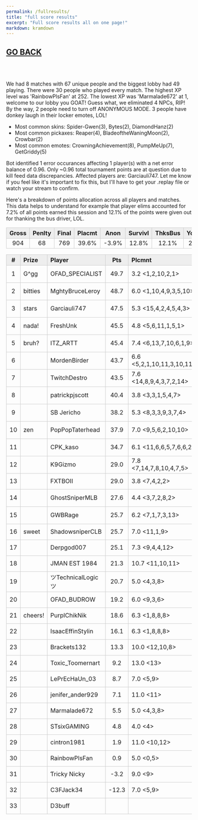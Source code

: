 ```yaml
---
permalink: /fullresults/
title: "full score results"
excerpt: "Full score results all on one page!"
markdown: kramdown
---
```

<meta http-equiv="refresh" content="30">

<script>
    var countUpdDate = new Date("Oct 25, 2022 19:12:08").getTime(); // Set the date we're counting down to
    var x = setInterval(function () {
        var timeNow = new Date().getTime(); // Get today's date and time
        var distance = timeNow - countUpdDate; // Find the distance between now and the count down date
        var days = Math.floor(distance / (1000 * 60 * 60 * 24));
        var hours = Math.floor((distance % (1000 * 60 * 60 * 24)) / (1000 * 60 * 60));
        var minutes = Math.floor((distance % (1000 * 60 * 60)) / (1000 * 60));
        var seconds = Math.floor((distance % (1000 * 60)) / 1000);
        var minutesString = minutes.toString();
        var secondsString = seconds.toString();
        if (minutesString.length < 2) {
            minutesString = "0" + minutesString;
        }
        if (secondsString.length < 2) {
            secondsString = "0" + secondsString;
        }
        document.getElementById("countUpTimer").innerHTML = minutesString + ":" + secondsString + " since updt"; // Display the result in the element with id="demo"
        // If the count down is finished, write some text
        if (distance < 0) {
            clearInterval(x);
            document.getElementById("countUpTimer").innerHTML = "EXPIRED";
        }
    }, 1000); // Update the count down every 1000 milliseconds
</script>


<style>
      .tableFixHead {
        overflow-y: auto;
        height: 195px;
      }
      .tableFixHead thead th {
        position: sticky;
        top: 0;
      }
      table {
        border-collapse: collapse;
        width: 100%;
      }
      th,
      td {
        padding: 2px 2x;
        border: 1px solid #ccc;
      }
      th {
        background: #eee;
      }
</style>

<strong><span id="countUpTimer" style="color:red;background-color:white;font-size:add_size"></span></strong>

## [GO BACK](https://www.kaso.gg)

<br>
<br>

We had 8 matches with 67 unique people and the biggest lobby had 49 playing. There were 30 people who played every match. The highest XP level was 'RainbowPlsFan' at 252. The lowest XP was 'Marmalade672' at 1, welcome to our lobby you GOAT! Guess what, we eliminated 4 NPCs, RIP! By the way, 2 people need to turn off ANONYMOUS MODE. 3 people have donkey laugh in their locker emotes, LOL!

* Most common skins: Spider-Gwen(3), Bytes(2), DiamondHanz(2)<br>
* Most common pickaxes: Reaper(4), BladeoftheWaningMoon(2), Crowbar(2)<br>
* Most common emotes: CrowningAchievement(8), PumpMeUp(7), GetGriddy(5)<br>

Bot identified 1 error occurances affecting 1 player(s) with a net error balance of 0.96. Only ~0.96 total tournament points are at question due to kill feed data discrepancies. Affected players are: Garciauli747. Let me know if you feel like it's important to fix this, but I'll have to get your .replay file or watch your stream to confirm.

Here's a breakdown of points allocation across all players and matches. This data helps to understand for example that player elims accounted for 7.2% of all points earned this session and 12.1% of the points were given out for thanking the bus driver, LOL.

| Gross  | Penlty | Final  | Placmt | Anon   | Survivl  | ThksBus | YouDed | Elims  | Siphon | NPC    |
| :----: | :----: | :----: | :----: | :----: | :----:   | :----:  | :----: | :----: | :----: | :----: |
|904|68|769|39.6%|-3.9%|12.8%|12.1%|23.4%|7.2%|8.3%|0.6%|

| #      | Prize | Player | Pts    | Plcmnt | Elims | NPCs   | E1     | D1     | K1     | TR     | Lvl    | Skin   | Axe    |
| :----: | :---  | :---   | :----: | :---   | :---  | :----: | :----: | :----: | :----: | :----: | :----: | :----: | :----: |
|1|G^gg|OFAD_SPECIALIST|49.7|3.2 <1,2,10,2,1>|8 (2.0) <1,5,0,1,1>|0|0|0|0|80%|87|![](https://media.fortniteapi.io/images/3342d8f2545e8a2fccfa64b389169d92/transparent.png){:height="35px"}|![](https://media.fortniteapi.io/images/65e15ffba968b03d600a5411704876e4/transparent.png){:height="35px"}|
|2|bitties|MghtyBruceLeroy|48.7|6.0 <1,10,4,9,3,5,10>|5 (2.5) <4,0,0,0,1,0,0>|0|0|0|0|100%|107|![](https://media.fortniteapi.io/images/d41a043620a840291e2bb2f754dcfb7b/transparent.png){:height="35px"}|![](https://media.fortniteapi.io/images/375116215fc92197289b5268aea0948b/transparent.png){:height="35px"}|
|3|stars|Garciauli747|47.5|5.3 <15,4,2,4,5,4,3>|10 (2.5) <0,3,0,1,0,2,4>|1|0|1|0|86%|163|![](https://media.fortniteapi.io/images/eed1dc1709f78c998adf0df066086eed/transparent.png){:height="35px"}|![](https://media.fortniteapi.io/images/991fc44-6a80944-025a92e-c0c37bd/transparent.png){:height="35px"}|
|4|nada!|FreshUnk|45.5|4.8 <5,6,11,1,5,1>|4 (1.0) <1,0,0,1,1,1>|0|0|1|1|50%|59|![](https://media.fortniteapi.io/images/164b6aad9ac6e84a008d8cb75a03709e/transparent.png){:height="35px"}|![](https://media.fortniteapi.io/images/95b9eb8934ad6ae52af0e9ab075207e6/transparent.png){:height="35px"}|
|5|bruh?|ITZ_ARTT|45.4|7.4 <6,13,7,10,6,1,9>|9 (1.8) <3,1,0,1,0,3,1>|0|0|0|0|71%|215|![](https://media.fortniteapi.io/images/c33374569550d49e99dc699e5d1747c5/transparent.png){:height="35px"}|![](https://media.fortniteapi.io/images/41c2fdb554da82dacacc1935b55db23e/transparent.png){:height="35px"}|
|6||MordenBirder|43.7|6.6 <5,2,1,10,11,3,10,11>|12 (3.0) <2,1,4,0,0,5,0,0>|0|1|1|1|100%|150|![](https://media.fortniteapi.io/images/cb7f23c5bb967f8618d51fa143d27fb2/transparent.png){:height="35px"}|![](https://media.fortniteapi.io/images/6fd6c8c77fe3da8f776952dd8171570b/transparent.png){:height="35px"}|
|7||TwitchDestro|43.5|7.6 <14,8,9,4,3,7,2,14>|7 (2.3) <0,0,0,2,0,2,3,0>|0|0|1|1|38%|85|![](https://media.fortniteapi.io/images/b4ef9b1bac7fbf1f507478cddb8fcd0a/transparent.png){:height="35px"}|![](https://media.fortniteapi.io/images/991fc44-6a80944-025a92e-c0c37bd/transparent.png){:height="35px"}|
|8||patrickpjscott|40.4|3.8 <3,3,1,5,4,7>|29 (4.8) <2,9,12,2,1,3>|0|2|0|0|83%|133|![](https://media.fortniteapi.io/images/7e7ec6a-0ec6229-5b3667d-f7c2d49/transparent.png){:height="35px"}|![](https://media.fortniteapi.io/images/f33b9ce-7202975-6778b2d-3fc30e2/transparent.png){:height="35px"}|
|9||SB Jericho|38.2|5.3 <8,3,3,9,3,7,4>|3 (1.5) <0,2,0,0,0,1,0>|0|0|0|0|86%|47|![](https://media.fortniteapi.io/images/3d703cf-22d3ca8-f7ce270-c179685/transparent.png){:height="35px"}|![](https://media.fortniteapi.io/images/353476001a41d4b0ad0bb3e6e90ca158/transparent.png){:height="35px"}|
|10|zen|PopPopTaterhead|37.9|7.0 <9,5,6,2,10,10>|5 (1.7) <2,0,1,2,0,0>|0|0|0|0|83%|76|![](https://media.fortniteapi.io/images/df00c808f2eacd0da37a13b17b14863a/transparent.png){:height="35px"}|![](https://media.fortniteapi.io/images/a7367c31bc7ac6483d7b7a0596d6cc97/transparent.png){:height="35px"}|
|11||CPK_kaso|34.7|6.1 <11,6,6,5,7,6,6,2>|3 (1.0) <1,0,0,1,0,0,0,1>|2|0|0|0|100%|71|![](https://media.fortniteapi.io/images/abd0a71856066e4fb431bc31174f27f1/transparent.png){:height="35px"}|![](https://media.fortniteapi.io/images/eb390e0a1e7ff085ff8c1e7a5a3afa53/transparent.png){:height="35px"}|
|12||K9Gizmo|29.0|7.8 <7,14,7,8,10,4,7,5>|1 (1.0) <0,0,0,0,0,0,1,0>|0|0|0|0|88%|119|![](https://media.fortniteapi.io/images/cbaf183-df5cac3-77c44c6-9ec36ca/transparent.png){:height="35px"}|![](https://media.fortniteapi.io/images/53fc505eb57eddda378f01036da25181/transparent.png){:height="35px"}|
|13||FXTBOII|29.0|3.8 <7,4,2,2>|3 (3.0) <0,0,3,0>|1|0|0|0|75%|82|![](https://media.fortniteapi.io/images/caf3036e352f86fdc4beacca788cbedc/transparent.png){:height="35px"}|![](https://media.fortniteapi.io/images/b4e367781ba31cd934ce595f38e34804/transparent.png){:height="35px"}|
|14||GhostSniperMLB|27.6|4.4 <3,7,2,8,2>|1 (1.0) <1,0,0,0,0>|0|0|0|0|100%|89|![](https://media.fortniteapi.io/images/d96579630a4aa5fc9d427fbeec8ab712/transparent.png){:height="35px"}|![](https://media.fortniteapi.io/images/ec32e95-f5e82af-93e78e7-d72ff97/transparent.png){:height="35px"}|
|15||GWBRage|25.7|6.2 <7,1,7,3,13>|5 (1.7) <0,2,1,2,0>|0|0|0|0|100%|85|![](https://media.fortniteapi.io/images/f80a6e5ef23990f7d04e0ffb9a8d1640/transparent.png){:height="35px"}|![](https://media.fortniteapi.io/images/9f01bb71d4127b4d54fdfa89b647e2bf/transparent.png){:height="35px"}|
|16|sweet|ShadowsniperCLB|25.7|7.0 <11,1,9>|1 (1.0) <0,1,0>|0|0|1|0|67%|67|![](https://media.fortniteapi.io/images/c33374569550d49e99dc699e5d1747c5/transparent.png){:height="35px"}|![](https://media.fortniteapi.io/images/991fc44-6a80944-025a92e-c0c37bd/transparent.png){:height="35px"}|
|17||Derpgod007|25.1|7.3 <9,4,4,12>|6 (3.0) <0,2,4,0>|0|0|0|0|0%|106|![](https://media.fortniteapi.io/images/61035e04850a248f9ed90cfc931cfd23/transparent.png){:height="35px"}|![](https://media.fortniteapi.io/images/d2e8284-fb06feb-ea3fbe3-c41fd8b/transparent.png){:height="35px"}|
|18||JMAN EST 1984|21.3|10.7 <11,10,11>||0|0|2|0|67%|56|![](https://media.fortniteapi.io/images/1c47a457188a9dc57e4336eba526a7ea/transparent.png){:height="35px"}|![](https://media.fortniteapi.io/images/081600676f0a2ac62e8db6b2aa93a519/transparent.png){:height="35px"}|
|19||ツTechnicalLogicツ|20.7|5.0 <4,3,8>|5 (5.0) <0,5,0>|0|0|0|0|100%|43|![](https://media.fortniteapi.io/images/cb7f23c5bb967f8618d51fa143d27fb2/transparent.png){:height="35px"}|![](https://media.fortniteapi.io/images/241b1764d67963c5ded8f147c57527a2/transparent.png){:height="35px"}|
|20||OFAD_BUDROW|19.2|6.0 <9,3,6>|2 (1.0) <0,1,1>|0|0|0|0|33%|51|![](https://media.fortniteapi.io/images/b5feb14a63d47d29a06ede1d8903ff77/transparent.png){:height="35px"}|![](https://media.fortniteapi.io/images/e5dc54df74cd9f446566d50f7530f3e9/transparent.png){:height="35px"}|
|21|cheers!|PurplChikNik|18.6|6.3 <1,8,8,8>|1 (1.0) <1,0,0,0>|0|0|0|0|25%|82|![](https://media.fortniteapi.io/images/cee5d13-0f76fe4-e583286-6a39a17/transparent.png){:height="35px"}|![](https://media.fortniteapi.io/images/b9ef8159c41c70190910adb40ced2ced/transparent.png){:height="35px"}|
|22||IsaacEffinStylin|16.1|6.3 <1,8,8,8>|1 (1.0) <0,1,0,0>|0|0|0|0|50%|44|![](https://media.fortniteapi.io/images/e8987d971e156d9000f2c3596bc3b603/transparent.png){:height="35px"}|![](https://media.fortniteapi.io/images/eb46e47da50c22a3ef2e7fec4c4bca2e/transparent.png){:height="35px"}|
|23||Brackets132|13.3|10.0 <12,10,8>||0|0|0|0|67%|74|![](https://media.fortniteapi.io/images/b8702f6f79247a80c436804f7edc9953/transparent.png){:height="35px"}|![](https://media.fortniteapi.io/images/f54f5cefaaa20b42251cf92b3e925ef1/transparent.png){:height="35px"}|
|24||Toxic_Toomernart|9.2|13.0 <13>||0|0|1|0|100%|101|![](https://media.fortniteapi.io/images/e9ab87e429739082425810ce1a287a74/transparent.png){:height="35px"}|![](https://media.fortniteapi.io/images/d3baf267b97dfacf60954c870351ae56/transparent.png){:height="35px"}|
|25||LePrEcHaUn_03|8.7|7.0 <5,9>||0|0|0|0|50%|28|![](https://media.fortniteapi.io/images/d2d5190-18275f7-2501511-640b025/transparent.png){:height="35px"}|![](https://media.fortniteapi.io/images/05c48936305179b91613cac98be12beb/transparent.png){:height="35px"}|
|26||jenifer_ander929|7.1|11.0 <11>||0|0|0|0|100%|116|![](https://media.fortniteapi.io/images/a1cd663f492c15448a1eb77835250258/transparent.png){:height="35px"}|![](https://media.fortniteapi.io/images/15058337f3d637d4a5a466001dce65b1/transparent.png){:height="35px"}|
|27||Marmalade672|5.5|5.0 <4,3,8>|5 (5.0) <0,5,0>|0|0|0|0|100%|43|![](https://media.fortniteapi.io/images/cb7f23c5bb967f8618d51fa143d27fb2/transparent.png){:height="35px"}|![](https://media.fortniteapi.io/images/241b1764d67963c5ded8f147c57527a2/transparent.png){:height="35px"}|
|28||STsixGAMING|4.8|4.0 <4>|1 (1.0) <1>|0|0|0|0|0%|153|![](https://media.fortniteapi.io/images/0c3ea68-65c83bb-6a93e44-0939ee3/transparent.png){:height="35px"}|![](https://media.fortniteapi.io/images/012d4e3266cf15800532a5a41473afd8/transparent.png){:height="35px"}|
|29||cintron1981|1.9|11.0 <10,12>|1 (1.0) <0,1>|0|1|0|0|0%|87|![](https://media.fortniteapi.io/images/744f37053c7e060b143a797abc630b9c/transparent.png){:height="35px"}|![](https://media.fortniteapi.io/images/4e53d164a2dea81b5634a75401b0c475/transparent.png){:height="35px"}|
|30||RainbowPlsFan|0.9|5.0 <0,5>|4 (2.0) <3,1>|0|1|0|0|100%|252|![](https://media.fortniteapi.io/images/337a1b39ba5f980f19af27cd70a40332/transparent.png){:height="35px"}|![](https://media.fortniteapi.io/images/9157c23-456079b-432ab35-ab64fb4/transparent.png){:height="35px"}|
|31||Ƭricky Nicky|-3.2|9.0 <9>||0|0|0|0|100%|106|![](https://media.fortniteapi.io/images/6b780520e4b82814611bf1d504ff9d23/transparent.png){:height="35px"}|![](https://media.fortniteapi.io/images/ec32e95-f5e82af-93e78e7-d72ff97/transparent.png){:height="35px"}|
|32||C3FJack34|-12.3|7.0 <5,9>||0|0|0|0|100%|27|![](https://media.fortniteapi.io/images/ff0e942-9fb4bec-7ac6735-7abdded/transparent.png){:height="35px"}|![](https://media.fortniteapi.io/images/2b96803147b57652833725dc7834ff5e/transparent.png){:height="35px"}|
|33||D3buff||||0|0|0|0|100%|11|![](https://media.fortniteapi.io/images/4a01aa4-70df324-0678838-f191df0/transparent.png){:height="35px"}|![](https://media.fortniteapi.io/images/991fc44-6a80944-025a92e-c0c37bd/transparent.png){:height="35px"}|

